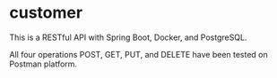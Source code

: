 # customer
This is a RESTful API with Spring Boot, Docker, and PostgreSQL.

All four operations POST, GET, PUT, and DELETE have been tested on Postman platform.
